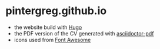 # pintergreg.github.io

- the website build with [Hugo](https://gohugo.io/)
- the PDF version of the CV generated with [asciidoctor-pdf](https://docs.asciidoctor.org/pdf-converter/latest/)
- icons used from [Font Awesome](https://fontawesome.com/)

